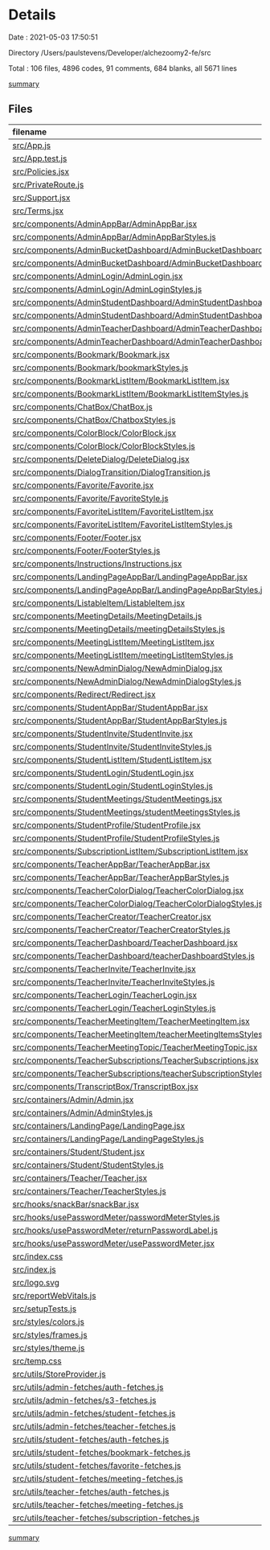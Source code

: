 # Details

Date : 2021-05-03 17:50:51

Directory /Users/paulstevens/Developer/alchezoomy2-fe/src

Total : 106 files,  4896 codes, 91 comments, 684 blanks, all 5671 lines

[summary](results.md)

## Files
| filename | language | code | comment | blank | total |
| :--- | :--- | ---: | ---: | ---: | ---: |
| [src/App.js](/src/App.js) | JavaScript | 88 | 0 | 6 | 94 |
| [src/App.test.js](/src/App.test.js) | JavaScript | 7 | 0 | 2 | 9 |
| [src/Policies.jsx](/src/Policies.jsx) | JavaScript | 161 | 0 | 4 | 165 |
| [src/PrivateRoute.js](/src/PrivateRoute.js) | JavaScript | 15 | 0 | 4 | 19 |
| [src/Support.jsx](/src/Support.jsx) | JavaScript | 7 | 0 | 2 | 9 |
| [src/Terms.jsx](/src/Terms.jsx) | JavaScript | 20 | 0 | 4 | 24 |
| [src/components/AdminAppBar/AdminAppBar.jsx](/src/components/AdminAppBar/AdminAppBar.jsx) | JavaScript | 59 | 0 | 5 | 64 |
| [src/components/AdminAppBar/AdminAppBarStyles.js](/src/components/AdminAppBar/AdminAppBarStyles.js) | JavaScript | 17 | 0 | 4 | 21 |
| [src/components/AdminBucketDashboard/AdminBucketDashboard.jsx](/src/components/AdminBucketDashboard/AdminBucketDashboard.jsx) | JavaScript | 93 | 0 | 16 | 109 |
| [src/components/AdminBucketDashboard/AdminBucketDashboardStyles.js](/src/components/AdminBucketDashboard/AdminBucketDashboardStyles.js) | JavaScript | 22 | 0 | 4 | 26 |
| [src/components/AdminLogin/AdminLogin.jsx](/src/components/AdminLogin/AdminLogin.jsx) | JavaScript | 85 | 0 | 10 | 95 |
| [src/components/AdminLogin/AdminLoginStyles.js](/src/components/AdminLogin/AdminLoginStyles.js) | JavaScript | 27 | 3 | 4 | 34 |
| [src/components/AdminStudentDashboard/AdminStudentDashboard.jsx](/src/components/AdminStudentDashboard/AdminStudentDashboard.jsx) | JavaScript | 90 | 0 | 14 | 104 |
| [src/components/AdminStudentDashboard/AdminStudentDashboardStyles.js](/src/components/AdminStudentDashboard/AdminStudentDashboardStyles.js) | JavaScript | 27 | 0 | 3 | 30 |
| [src/components/AdminTeacherDashboard/AdminTeacherDashboard.jsx](/src/components/AdminTeacherDashboard/AdminTeacherDashboard.jsx) | JavaScript | 129 | 0 | 15 | 144 |
| [src/components/AdminTeacherDashboard/AdminTeacherDashboardStyles.js](/src/components/AdminTeacherDashboard/AdminTeacherDashboardStyles.js) | JavaScript | 37 | 0 | 3 | 40 |
| [src/components/Bookmark/Bookmark.jsx](/src/components/Bookmark/Bookmark.jsx) | JavaScript | 120 | 9 | 18 | 147 |
| [src/components/Bookmark/bookmarkStyles.js](/src/components/Bookmark/bookmarkStyles.js) | JavaScript | 9 | 0 | 3 | 12 |
| [src/components/BookmarkListItem/BookmarkListItem.jsx](/src/components/BookmarkListItem/BookmarkListItem.jsx) | JavaScript | 50 | 0 | 7 | 57 |
| [src/components/BookmarkListItem/BookmarkListItemStyles.js](/src/components/BookmarkListItem/BookmarkListItemStyles.js) | JavaScript | 19 | 0 | 3 | 22 |
| [src/components/ChatBox/ChatBox.js](/src/components/ChatBox/ChatBox.js) | JavaScript | 195 | 23 | 23 | 241 |
| [src/components/ChatBox/ChatboxStyles.js](/src/components/ChatBox/ChatboxStyles.js) | JavaScript | 51 | 1 | 3 | 55 |
| [src/components/ColorBlock/ColorBlock.jsx](/src/components/ColorBlock/ColorBlock.jsx) | JavaScript | 30 | 0 | 4 | 34 |
| [src/components/ColorBlock/ColorBlockStyles.js](/src/components/ColorBlock/ColorBlockStyles.js) | JavaScript | 16 | 1 | 3 | 20 |
| [src/components/DeleteDialog/DeleteDialog.jsx](/src/components/DeleteDialog/DeleteDialog.jsx) | JavaScript | 36 | 0 | 4 | 40 |
| [src/components/DialogTransition/DialogTransition.js](/src/components/DialogTransition/DialogTransition.js) | JavaScript | 9 | 0 | 3 | 12 |
| [src/components/Favorite/Favorite.jsx](/src/components/Favorite/Favorite.jsx) | JavaScript | 121 | 1 | 15 | 137 |
| [src/components/Favorite/FavoriteStyle.js](/src/components/Favorite/FavoriteStyle.js) | JavaScript | 6 | 0 | 1 | 7 |
| [src/components/FavoriteListItem/FavoriteListItem.jsx](/src/components/FavoriteListItem/FavoriteListItem.jsx) | JavaScript | 50 | 0 | 5 | 55 |
| [src/components/FavoriteListItem/FavoriteListItemStyles.js](/src/components/FavoriteListItem/FavoriteListItemStyles.js) | JavaScript | 19 | 0 | 3 | 22 |
| [src/components/Footer/Footer.jsx](/src/components/Footer/Footer.jsx) | JavaScript | 26 | 0 | 4 | 30 |
| [src/components/Footer/FooterStyles.js](/src/components/Footer/FooterStyles.js) | JavaScript | 14 | 0 | 3 | 17 |
| [src/components/Instructions/Instructions.jsx](/src/components/Instructions/Instructions.jsx) | JavaScript | 95 | 0 | 3 | 98 |
| [src/components/LandingPageAppBar/LandingPageAppBar.jsx](/src/components/LandingPageAppBar/LandingPageAppBar.jsx) | JavaScript | 13 | 0 | 2 | 15 |
| [src/components/LandingPageAppBar/LandingPageAppBarStyles.js](/src/components/LandingPageAppBar/LandingPageAppBarStyles.js) | JavaScript | 7 | 0 | 4 | 11 |
| [src/components/ListableItem/ListableItem.jsx](/src/components/ListableItem/ListableItem.jsx) | JavaScript | 25 | 0 | 4 | 29 |
| [src/components/MeetingDetails/MeetingDetails.js](/src/components/MeetingDetails/MeetingDetails.js) | JavaScript | 78 | 7 | 11 | 96 |
| [src/components/MeetingDetails/meetingDetailsStyles.js](/src/components/MeetingDetails/meetingDetailsStyles.js) | JavaScript | 30 | 0 | 2 | 32 |
| [src/components/MeetingListItem/MeetingListItem.jsx](/src/components/MeetingListItem/MeetingListItem.jsx) | JavaScript | 110 | 0 | 8 | 118 |
| [src/components/MeetingListItem/meetingListItemStyles.js](/src/components/MeetingListItem/meetingListItemStyles.js) | JavaScript | 16 | 0 | 3 | 19 |
| [src/components/NewAdminDialog/NewAdminDialog.jsx](/src/components/NewAdminDialog/NewAdminDialog.jsx) | JavaScript | 63 | 0 | 7 | 70 |
| [src/components/NewAdminDialog/NewAdminDialogStyles.js](/src/components/NewAdminDialog/NewAdminDialogStyles.js) | JavaScript | 14 | 1 | 3 | 18 |
| [src/components/Redirect/Redirect.jsx](/src/components/Redirect/Redirect.jsx) | JavaScript | 33 | 0 | 9 | 42 |
| [src/components/StudentAppBar/StudentAppBar.jsx](/src/components/StudentAppBar/StudentAppBar.jsx) | JavaScript | 114 | 0 | 11 | 125 |
| [src/components/StudentAppBar/StudentAppBarStyles.js](/src/components/StudentAppBar/StudentAppBarStyles.js) | JavaScript | 24 | 0 | 4 | 28 |
| [src/components/StudentInvite/StudentInvite.jsx](/src/components/StudentInvite/StudentInvite.jsx) | JavaScript | 136 | 0 | 20 | 156 |
| [src/components/StudentInvite/StudentInviteStyles.js](/src/components/StudentInvite/StudentInviteStyles.js) | JavaScript | 27 | 3 | 4 | 34 |
| [src/components/StudentListItem/StudentListItem.jsx](/src/components/StudentListItem/StudentListItem.jsx) | JavaScript | 22 | 0 | 4 | 26 |
| [src/components/StudentLogin/StudentLogin.jsx](/src/components/StudentLogin/StudentLogin.jsx) | JavaScript | 85 | 0 | 9 | 94 |
| [src/components/StudentLogin/StudentLoginStyles.js](/src/components/StudentLogin/StudentLoginStyles.js) | JavaScript | 22 | 2 | 4 | 28 |
| [src/components/StudentMeetings/StudentMeetings.jsx](/src/components/StudentMeetings/StudentMeetings.jsx) | JavaScript | 180 | 0 | 21 | 201 |
| [src/components/StudentMeetings/studentMeetingsStyles.js](/src/components/StudentMeetings/studentMeetingsStyles.js) | JavaScript | 36 | 0 | 3 | 39 |
| [src/components/StudentProfile/StudentProfile.jsx](/src/components/StudentProfile/StudentProfile.jsx) | JavaScript | 184 | 0 | 16 | 200 |
| [src/components/StudentProfile/StudentProfileStyles.js](/src/components/StudentProfile/StudentProfileStyles.js) | JavaScript | 51 | 2 | 3 | 56 |
| [src/components/SubscriptionListItem/SubscriptionListItem.jsx](/src/components/SubscriptionListItem/SubscriptionListItem.jsx) | JavaScript | 29 | 0 | 5 | 34 |
| [src/components/TeacherAppBar/TeacherAppBar.jsx](/src/components/TeacherAppBar/TeacherAppBar.jsx) | JavaScript | 56 | 0 | 7 | 63 |
| [src/components/TeacherAppBar/TeacherAppBarStyles.js](/src/components/TeacherAppBar/TeacherAppBarStyles.js) | JavaScript | 25 | 0 | 5 | 30 |
| [src/components/TeacherColorDialog/TeacherColorDialog.jsx](/src/components/TeacherColorDialog/TeacherColorDialog.jsx) | JavaScript | 69 | 0 | 6 | 75 |
| [src/components/TeacherColorDialog/TeacherColorDialogStyles.js](/src/components/TeacherColorDialog/TeacherColorDialogStyles.js) | JavaScript | 19 | 0 | 4 | 23 |
| [src/components/TeacherCreator/TeacherCreator.jsx](/src/components/TeacherCreator/TeacherCreator.jsx) | JavaScript | 69 | 0 | 7 | 76 |
| [src/components/TeacherCreator/TeacherCreatorStyles.js](/src/components/TeacherCreator/TeacherCreatorStyles.js) | JavaScript | 22 | 1 | 4 | 27 |
| [src/components/TeacherDashboard/TeacherDashboard.jsx](/src/components/TeacherDashboard/TeacherDashboard.jsx) | JavaScript | 58 | 0 | 12 | 70 |
| [src/components/TeacherDashboard/teacherDashboardStyles.js](/src/components/TeacherDashboard/teacherDashboardStyles.js) | JavaScript | 13 | 0 | 5 | 18 |
| [src/components/TeacherInvite/TeacherInvite.jsx](/src/components/TeacherInvite/TeacherInvite.jsx) | JavaScript | 29 | 0 | 3 | 32 |
| [src/components/TeacherInvite/TeacherInviteStyles.js](/src/components/TeacherInvite/TeacherInviteStyles.js) | JavaScript | 21 | 3 | 3 | 27 |
| [src/components/TeacherLogin/TeacherLogin.jsx](/src/components/TeacherLogin/TeacherLogin.jsx) | JavaScript | 36 | 0 | 2 | 38 |
| [src/components/TeacherLogin/TeacherLoginStyles.js](/src/components/TeacherLogin/TeacherLoginStyles.js) | JavaScript | 22 | 2 | 2 | 26 |
| [src/components/TeacherMeetingItem/TeacherMeetingItem.jsx](/src/components/TeacherMeetingItem/TeacherMeetingItem.jsx) | JavaScript | 60 | 0 | 5 | 65 |
| [src/components/TeacherMeetingItem/teacherMeetingItemsStyles.js](/src/components/TeacherMeetingItem/teacherMeetingItemsStyles.js) | JavaScript | 22 | 0 | 3 | 25 |
| [src/components/TeacherMeetingTopic/TeacherMeetingTopic.jsx](/src/components/TeacherMeetingTopic/TeacherMeetingTopic.jsx) | JavaScript | 60 | 0 | 10 | 70 |
| [src/components/TeacherSubscriptions/TeacherSubscriptions.jsx](/src/components/TeacherSubscriptions/TeacherSubscriptions.jsx) | JavaScript | 130 | 0 | 16 | 146 |
| [src/components/TeacherSubscriptions/teacherSubscriptionStyles.js](/src/components/TeacherSubscriptions/teacherSubscriptionStyles.js) | JavaScript | 36 | 0 | 3 | 39 |
| [src/components/TranscriptBox/TranscriptBox.jsx](/src/components/TranscriptBox/TranscriptBox.jsx) | JavaScript | 194 | 23 | 23 | 240 |
| [src/containers/Admin/Admin.jsx](/src/containers/Admin/Admin.jsx) | JavaScript | 69 | 0 | 11 | 80 |
| [src/containers/Admin/AdminStyles.js](/src/containers/Admin/AdminStyles.js) | JavaScript | 7 | 0 | 3 | 10 |
| [src/containers/LandingPage/LandingPage.jsx](/src/containers/LandingPage/LandingPage.jsx) | JavaScript | 48 | 0 | 4 | 52 |
| [src/containers/LandingPage/LandingPageStyles.js](/src/containers/LandingPage/LandingPageStyles.js) | JavaScript | 20 | 0 | 4 | 24 |
| [src/containers/Student/Student.jsx](/src/containers/Student/Student.jsx) | JavaScript | 80 | 1 | 18 | 99 |
| [src/containers/Student/StudentStyles.js](/src/containers/Student/StudentStyles.js) | JavaScript | 6 | 0 | 2 | 8 |
| [src/containers/Teacher/Teacher.jsx](/src/containers/Teacher/Teacher.jsx) | JavaScript | 99 | 0 | 16 | 115 |
| [src/containers/Teacher/TeacherStyles.js](/src/containers/Teacher/TeacherStyles.js) | JavaScript | 6 | 0 | 2 | 8 |
| [src/hooks/snackBar/snackBar.jsx](/src/hooks/snackBar/snackBar.jsx) | JavaScript | 29 | 0 | 8 | 37 |
| [src/hooks/usePasswordMeter/passwordMeterStyles.js](/src/hooks/usePasswordMeter/passwordMeterStyles.js) | JavaScript | 11 | 0 | 2 | 13 |
| [src/hooks/usePasswordMeter/returnPasswordLabel.js](/src/hooks/usePasswordMeter/returnPasswordLabel.js) | JavaScript | 28 | 0 | 2 | 30 |
| [src/hooks/usePasswordMeter/usePasswordMeter.jsx](/src/hooks/usePasswordMeter/usePasswordMeter.jsx) | JavaScript | 36 | 0 | 8 | 44 |
| [src/index.css](/src/index.css) | CSS | 12 | 0 | 2 | 14 |
| [src/index.js](/src/index.js) | JavaScript | 16 | 3 | 3 | 22 |
| [src/logo.svg](/src/logo.svg) | XML | 7 | 0 | 1 | 8 |
| [src/reportWebVitals.js](/src/reportWebVitals.js) | JavaScript | 12 | 0 | 2 | 14 |
| [src/setupTests.js](/src/setupTests.js) | JavaScript | 1 | 4 | 1 | 6 |
| [src/styles/colors.js](/src/styles/colors.js) | JavaScript | 2 | 0 | 0 | 2 |
| [src/styles/frames.js](/src/styles/frames.js) | JavaScript | 32 | 0 | 3 | 35 |
| [src/styles/theme.js](/src/styles/theme.js) | JavaScript | 27 | 0 | 0 | 27 |
| [src/temp.css](/src/temp.css) | CSS | 20 | 0 | 4 | 24 |
| [src/utils/StoreProvider.js](/src/utils/StoreProvider.js) | JavaScript | 90 | 1 | 21 | 112 |
| [src/utils/admin-fetches/auth-fetches.js](/src/utils/admin-fetches/auth-fetches.js) | JavaScript | 23 | 0 | 9 | 32 |
| [src/utils/admin-fetches/s3-fetches.js](/src/utils/admin-fetches/s3-fetches.js) | JavaScript | 15 | 0 | 4 | 19 |
| [src/utils/admin-fetches/student-fetches.js](/src/utils/admin-fetches/student-fetches.js) | JavaScript | 14 | 0 | 7 | 21 |
| [src/utils/admin-fetches/teacher-fetches.js](/src/utils/admin-fetches/teacher-fetches.js) | JavaScript | 21 | 0 | 10 | 31 |
| [src/utils/student-fetches/auth-fetches.js](/src/utils/student-fetches/auth-fetches.js) | JavaScript | 37 | 0 | 10 | 47 |
| [src/utils/student-fetches/bookmark-fetches.js](/src/utils/student-fetches/bookmark-fetches.js) | JavaScript | 21 | 0 | 6 | 27 |
| [src/utils/student-fetches/favorite-fetches.js](/src/utils/student-fetches/favorite-fetches.js) | JavaScript | 21 | 0 | 5 | 26 |
| [src/utils/student-fetches/meeting-fetches.js](/src/utils/student-fetches/meeting-fetches.js) | JavaScript | 14 | 0 | 4 | 18 |
| [src/utils/teacher-fetches/auth-fetches.js](/src/utils/teacher-fetches/auth-fetches.js) | JavaScript | 30 | 0 | 12 | 42 |
| [src/utils/teacher-fetches/meeting-fetches.js](/src/utils/teacher-fetches/meeting-fetches.js) | JavaScript | 28 | 0 | 12 | 40 |
| [src/utils/teacher-fetches/subscription-fetches.js](/src/utils/teacher-fetches/subscription-fetches.js) | JavaScript | 24 | 0 | 6 | 30 |

[summary](results.md)